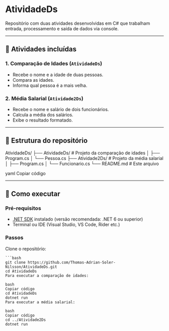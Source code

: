 # AtividadeDs

Repositório com duas atividades desenvolvidas em C# que trabalham entrada, processamento e saída de dados via console.

---

## 🧩 Atividades incluídas

### 1. Comparação de Idades (`AtividadeDs`)

- Recebe o nome e a idade de duas pessoas.
- Compara as idades.
- Informa qual pessoa é a mais velha.

### 2. Média Salarial (`Atividade2Ds`)

- Recebe o nome e salário de dois funcionários.
- Calcula a média dos salários.
- Exibe o resultado formatado.

---

## 📁 Estrutura do repositório

AtividadeDs/
├── AtividadeDs/ # Projeto da comparação de idades
│ ├── Program.cs
│ └── Pessoa.cs
├── Atividade2Ds/ # Projeto da média salarial
│ ├── Program.cs
│ └── Funcionario.cs
└── README.md # Este arquivo

yaml
Copiar código

---

## 🚀 Como executar

### Pré-requisitos

- [.NET SDK](https://dotnet.microsoft.com/download) instalado (versão recomendada: .NET 6 ou superior)
- Terminal ou IDE (Visual Studio, VS Code, Rider etc.)

### Passos

 Clone o repositório:

    ```bash
    git clone https://github.com/Thomas-Adrian-Soler-Nilsson/AtividadeDs.git
    cd AtividadeDs
    Para executar a comparação de idades:
    
    bash
    Copiar código
    cd AtividadeDs
    dotnet run
    Para executar a média salarial:
    
    bash
    Copiar código
    cd ../Atividade2Ds
    dotnet run